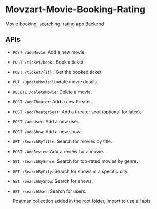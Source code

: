 # Movzart-Movie-Booking-Rating
Movie booking, searching, rating app Backend
## APIs

- `POST /addMovie`: Add a new movie.
- `POST /ticket/book` : Book a ticket
- `POST /ticket/{if}` : Get the booked ticket
- `PUT /updateMovie`: Update movie details.
- `DELETE /deleteMovie`: Delete a movie.
- `POST /addTheater`: Add a new theater.
- `POST /addTheaterSeat`: Add a theater seat (optional for later).
- `POST /addUser`: Add a new user.
- `POST /addShow`: Add a new show.
- `GET /SearchByTitle`: Search for movies by title.
- `POST /AddReview`: Add a review for a movie.
- `GET /SearchByGenre`: Search for top-rated movies by genre.
- `GET /SearchByCity`: Search for shows in a specific city.
- `GET /SearchByShow`: Search for shows.
- `GET /searchUser`: Search for users.

  Postman collection added in the root folder, import to use all apis.
